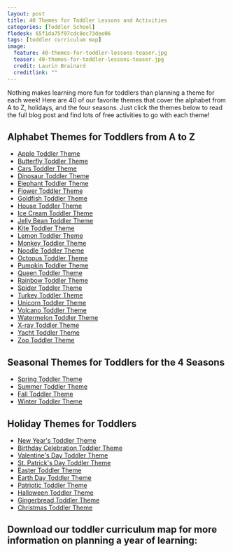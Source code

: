 ```yaml
---
layout: post
title: 40 Themes for Toddler Lessons and Activities
categories: [Toddler School]
flodesk: 65f1da75f97cdc8ec73dee06
tags: [toddler curriculum map]
image:
  feature: 40-themes-for-toddler-lessons-teaser.jpg 
  teaser: 40-themes-for-toddler-lessons-teaser.jpg
  credit: Laurin Brainard
  creditlink: ""
---
```

Nothing makes learning more fun for toddlers than planning a theme for each week! Here are 40 of our favorite themes that cover the alphabet from A to Z, holidays, and the four seasons. Just click the themes below to read the full blog post and find lots of free activities to go with each theme!

## Alphabet Themes for Toddlers from A to Z
- [Apple Toddler Theme](https://theprimarybrain.com/toddler%20school/2018/09/07/Toddler-School-Curriculum-Apple-Theme-Lesson-1/)
- [Butterfly Toddler Theme](https://theprimarybrain.com/toddler%20school/2020/03/04/Toddler-School-Curriculum-Butterly-Themed-Lessons/)
- [Cars Toddler Theme](https://theprimarybrain.com/toddler%20school/2020/03/17/Toddler-School-Curriculum-Car-Themed-Lessons/)
- [Dinosaur Toddler Theme](https://theprimarybrain.com/toddler%20school/2021/01/08/Toddler-School-Dinosaur-Activities/)
- [Elephant Toddler Theme](https://theprimarybrain.com/toddler%20school/2021/03/10/Elephant-Toddler-Activities/)
- [Flower Toddler Theme](https://theprimarybrain.com/toddler%20school/2021/03/23/Toddler-Flower-Activities/)
- [Goldfish Toddler Theme](https://theprimarybrain.com/toddler%20school/2022/04/15/Goldfish-Toddler-Activities/)
- [House Toddler Theme](https://theprimarybrain.com/toddler%20school/2022/01/24/House-Themed-Toddler-School-Activities/)
- [Ice Cream Toddler Theme](https://theprimarybrain.com/toddler%20school/2022/08/12/Ice-Cream-Toddler-Activities/)
- [Jelly Bean Toddler Theme](https://theprimarybrain.com/toddler%20school/2020/02/05/Toddler-School-Curriculum-Jelly-Bean-Themed-Unit/)
- [Kite Toddler Theme](https://theprimarybrain.com/toddler%20school/2023/02/20/Kite-Toddler-Activities/)
- [Lemon Toddler Theme](https://theprimarybrain.com/toddler%20school/2022/01/04/Lemon-Toddler-School-Activities/)
- [Monkey Toddler Theme](https://theprimarybrain.com/toddler%20school/2022/09/27/Monkey-Toddler-Activities/)
- [Noodle Toddler Theme](https://theprimarybrain.com/toddler%20school/2022/02/22/Noodle-Themed-Toddler-School/)
- [Octopus Toddler Theme](https://theprimarybrain.com/toddler%20school/2022/01/11/Octopus-Toddler-School-Activities/)
- [Pumpkin Toddler Theme](https://theprimarybrain.com/toddler%20school/2022/09/01/Pumpkin-Toddler-Activities/)
- [Queen Toddler Theme](https://theprimarybrain.com/toddler%20school/2022/10/05/Queen-Themed-Toddler-Activities/)
- [Rainbow Toddler Theme](https://theprimarybrain.com/toddler%20school/2018/10/14/Toddler-School-Curriculum-Rainbow-Theme/)
- [Spider Toddler Theme](https://theprimarybrain.com/toddler%20school/2022/09/20/Easily-Teach-the-Letter-S/)
- [Turkey Toddler Theme](https://theprimarybrain.com/toddler%20school/2022/11/05/Turkey-Activities-For-Toddlers/)
- [Unicorn Toddler Theme](https://theprimarybrain.com/toddler%20school/2022/02/02/Unicorn-Themed-Toddler-Activities/)
- [Volcano Toddler Theme](https://theprimarybrain.com/toddler%20school/2022/10/18/Volcano-Toddler-Activities/)
- [Watermelon Toddler Theme](https://theprimarybrain.com/toddler%20school/2021/05/11/Watermelon-Toddler-School-Activities/)
- [X-ray Toddler Theme](https://theprimarybrain.com/toddler%20school/2022/09/04/Simple-Activities-For-The-Letter-X/)
- [Yacht Toddler Theme](https://theprimarybrain.com/toddler%20school/2022/09/13/Yacht-Toddler-Activities/)
- [Zoo Toddler Theme](https://theprimarybrain.com/toddler%20school/2020/03/08/Toddler-School-Curriculum-Zoo-Themed-Lessons/)

## Seasonal Themes for Toddlers for the 4 Seasons 
- [Spring Toddler Theme](https://theprimarybrain.com/toddler%20school/2022/03/28/Spring-Toddler-Activities/)
- [Summer Toddler Theme](https://theprimarybrain.com/toddler%20school/2023/06/23/Summer-Activities-For-Toddlers/)
- [Fall Toddler Theme](https://theprimarybrain.com/toddler%20school/2024/02/10/Fall-Themed-Toddler-Activities/)
- [Winter Toddler Theme](https://theprimarybrain.com/toddler%20school/2022/01/19/Winter-Themed-Toddler-Activities/)

## Holiday Themes for Toddlers
- [New Year's Toddler Theme](https://theprimarybrain.com/toddler%20school/2023/12/19/New-Years-Toddler-Activities/)
- [Birthday Celebration Toddler Theme](https://theprimarybrain.com/toddler%20school/2024/01/04/Birthday-Celebration-Toddler-Activities/)
- [Valentine's Day Toddler Theme](https://theprimarybrain.com/toddler%20school/2023/02/12/Valentine-Toddler-Activites/)
- [St. Patrick's Day Toddler Theme](https://theprimarybrain.com/toddler%20school/2023/02/23/St-Patricks-Day-Toddler-Activities/)
- [Easter Toddler Theme](https://theprimarybrain.com/toddler%20school/2023/04/11/Easter-Toddler-School-Activities/)
- [Earth Day Toddler Theme](https://theprimarybrain.com/toddler%20school/2024/03/10/Earth-Day-Toddler-Activities/)
- [Patriotic Toddler Theme](https://theprimarybrain.com/toddler%20school/2022/11/08/Patriotic-Toddler-Activities/)
- [Halloween Toddler Theme](https://theprimarybrain.com/toddler%20school/2022/10/13/Halloween-Toddler-Activities/)
- [Gingerbread Toddler Theme](https://theprimarybrain.com/toddler%20school/2024/02/09/Gingerbread-Toddler-Activities/)
- [Christmas Toddler Theme](https://theprimarybrain.com/toddler%20school/2024/02/12/Christmas-Toddler-Activities/)

## Download our toddler curriculum map for more information on planning a year of learning:
<div id="fd-form-65f1da75f97cdc8ec73dee06"></div>
<script>
  window.fd('form', {
    formId: '65f1da75f97cdc8ec73dee06',
    containerEl: '#fd-form-65f1da75f97cdc8ec73dee06'
  });
</script>